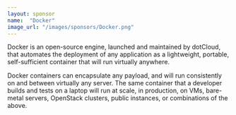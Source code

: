 ```yaml
---
layout: sponsor
name:  "Docker"
image_url: "/images/sponsors/Docker.png"
---
```


Docker is an open-source engine, launched and maintained by dotCloud, that automates the deployment of any
application as a lightweight, portable, self-sufficient container that will run virtually anywhere.

Docker containers can encapsulate any payload, and will run consistently on and between virtually
any server. The same container that a developer builds and tests on a laptop will run at scale, in 
production, on VMs, bare-metal servers, OpenStack clusters, public instances, or combinations of the above.
